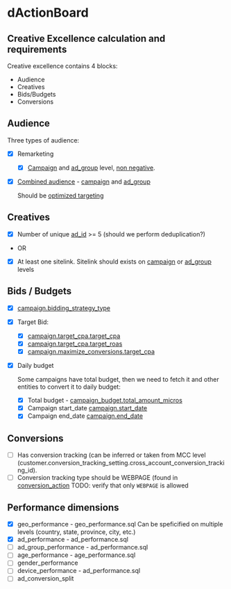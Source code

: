 # dActionBoard

## Creative Excellence calculation and requirements


Creative excellence contains 4 blocks:

* Audience
* Creatives
* Bids/Budgets
* Conversions

## Audience

Three types of audience:
- [x]  Remarketing
    - [x] [Campaign](https://developers.google.com/google-ads/api/fields/v9/campaign_criterion#campaign_criterion.user_list.user_list) and [ad_group](https://developers.google.com/google-ads/api/fields/v9/ad_group_criterion#ad_group_criterion.user_list.user_list) level, [non negative](https://developers.google.com/google-ads/api/fields/v9/ad_group_criterion#ad_group_criterion.negative).
 - [x]  [Combined audience](https://developers.google.com/google-ads/api/fields/v9/combined_audience) - [campaign](https://developers.google.com/google-ads/api/fields/v9/campaign_criterion#campaign_criterion.combined_audience.combined_audience) and [ad_group](https://developers.google.com/google-ads/api/fields/v9/ad_group_criterion#ad_group_criterion.combined_audience.combined_audience)


    Should be [optimized targeting](https://developers.google.com/google-ads/api/fields/v9/ad_group#ad_group.explorer_auto_optimizer_setting.opt_in)


## Creatives

- [x] Number of unique [ad_id](https://developers.google.com/google-ads/api/fields/v9/ad_group_ad#ad_group_ad.ad.id) >= 5 (should we perform deduplication?)
- OR
- [x] At least one sitelink. Sitelink should exists on [campaign](https://developers.google.com/google-ads/api/fields/v9/campaign_extension_setting) or [ad_group](https://developers.google.com/google-ads/api/fields/v9/ad_group_extension_setting) levels

## Bids / Budgets

- [x] [campaign.bidding_strategy_type](https://developers.google.com/google-ads/api/fields/v9/campaign#campaign.bidding_strategy_type)
- [x] Target Bid:
    - [x] [campaign.target_cpa.target_cpa](https://developers.google.com/google-ads/api/fields/v9/campaign#campaign.target_cpa.target_cpa_micros)
    - [x] [campaign.target_cpa.target_roas](https://developers.google.com/google-ads/api/fields/v9/campaign#campaign.target_roas.target_roas)
    - [x] [campaign.maximize_conversions.target_cpa](https://developers.google.com/google-ads/api/fields/v9/campaign#campaign.maximize_conversions.target_cpa)

- [x] Daily budget

    Some campaigns have total budget, then we need to fetch it and other entities to convert it to daily budget:
    - [x] Total budget - [campaign_budget.total_amount_micros](https://developers.google.com/google-ads/api/fields/v9/campaign_budget#campaign_budget.total_amount_micros)
    - [x] Campaign start_date [campaign.start_date](https://developers.google.com/google-ads/api/fields/v9/campaign#campaign.start_date)
    - [x] Campaign end_date [ campaign.end_date](https://developers.google.com/google-ads/api/fields/v9/campaign#campaign.end_date)

## Conversions

- [ ] Has conversion tracking (can be inferred or taken from MCC level (customer.conversion_tracking_setting.cross_account_conversion_tracking_id).
- [ ] Conversion tracking type should be WEBPAGE (found in [conversion_action](https://developers.google.com/google-ads/api/fields/v9/conversion_action)
    TODO: verify that only `WEBPAGE` is allowed

## Performance dimensions


 - [x] geo_performance - geo_performance.sql
  Can be speficified on multiple levels (country, state, province, city, etc.)
 - [x] ad_performance - ad_performance.sql
 - [ ] ad_group_performance - ad_performance.sql
 - [ ] age_performance - age_performance.sql
 - [ ] gender_performance
 - [ ] device_performance - ad_performance.sql
 - [ ] ad_conversion_split
